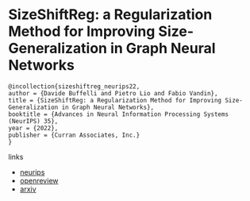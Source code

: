 # SizeShiftReg: a Regularization Method for Improving Size-Generalization in Graph Neural Networks

```
@incollection{sizeshiftreg_neurips22,
author = {Davide Buffelli and Pietro Lio and Fabio Vandin},
title = {SizeShiftReg: a Regularization Method for Improving Size-Generalization in Graph Neural Networks},
booktitle = {Advances in Neural Information Processing Systems (NeurIPS) 35},
year = {2022},
publisher = {Curran Associates, Inc.}
}
```

links
- [neurips](https://nips.cc/Conferences/2022/Schedule?showEvent=54802)
- [openreview](https://openreview.net/forum?id=wOI0AUAq9BR)
- [arxiv](https://arxiv.org/abs/2207.07888)
